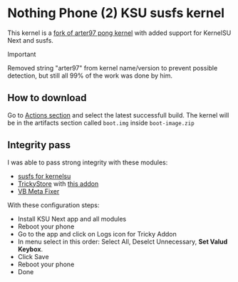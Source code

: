 # Nothing Phone (2) KSU susfs kernel

This kernel is a [fork of arter97 pong kernel](https://github.com/arter97/android_kernel_nothing_sm8475) with added support for KernelSU Next and susfs.

> [!IMPORTANT]
> Removed string "arter97" from kernel name/version to prevent possible detection, but still all 99% of the work was done by him.

## How to download

Go to [Actions section](https://github.com/ThePhaseless/android_kernel_nothing_sm8475/actions) and select the latest successfull build. The kernel will be in the artifacts section called `boot.img` inside `boot-image.zip`

## Integrity pass

I was able to pass strong integrity with these modules:

- [susfs for kernelsu](https://github.com/sidex15/susfs4ksu-module)
- [TrickyStore](https://github.com/5ec1cff/TrickyStore) with [this addon](https://github.com/KOWX712/Tricky-Addon-Update-Target-List)
- [VB Meta Fixer](https://github.com/reveny/Android-VBMeta-Fixer)

With these configuration steps:

- Install KSU Next app and all modules
- Reboot your phone
- Go to the app and click on Logs icon for Tricky Addon
- In menu select in this order: Select All, Deselct Unnecessary, **Set Valud Keybox**.
- Click Save
- Reboot your phone
- Done
